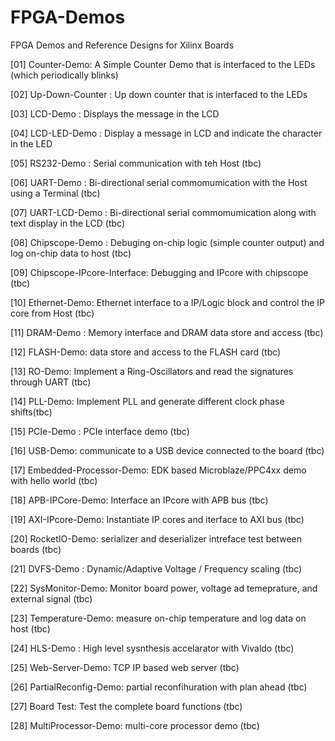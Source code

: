 FPGA-Demos
==========

FPGA Demos and Reference Designs for Xilinx Boards

[01] Counter-Demo: A Simple Counter Demo that is interfaced to the LEDs (which periodically blinks)

[02] Up-Down-Counter : Up down counter that is interfaced to the LEDs

[03] LCD-Demo : Displays the message in the LCD

[04] LCD-LED-Demo : Display a message in LCD and indicate the character in the LED

[05] RS232-Demo : Serial communication with teh Host (tbc)

[06] UART-Demo : Bi-directional serial commomumication with the Host using a Terminal (tbc)

[07] UART-LCD-Demo : Bi-directional serial commomumication along with text display in the LCD (tbc)

[08] Chipscope-Demo : Debuging on-chip logic (simple counter output) and log on-chip data to host (tbc)

[09] Chipscope-IPcore-Interface: Debugging and IPcore with chipscope (tbc)

[10] Ethernet-Demo: Ethernet interface to a IP/Logic block and control the IP core from Host (tbc)

[11] DRAM-Demo : Memory interface and DRAM data store and access (tbc)

[12] FLASH-Demo: data store and access to the FLASH card (tbc)

[13] RO-Demo: Implement a Ring-Oscillators and read the signatures through UART (tbc) 

[14] PLL-Demo: Implement PLL and generate different clock phase shifts(tbc)

[15] PCIe-Demo : PCIe interface demo (tbc)

[16] USB-Demo: communicate to a USB device connected to the board (tbc)

[17] Embedded-Processor-Demo: EDK based Microblaze/PPC4xx demo with hello world (tbc)

[18] APB-IPCore-Demo: Interface an IPcore with APB bus (tbc)

[19] AXI-IPcore-Demo: Instantiate IP cores and iterface to AXI bus (tbc)

[20] RocketIO-Demo: serializer and deserializer intreface test between boards (tbc)

[21] DVFS-Demo : Dynamic/Adaptive Voltage / Frequency scaling (tbc)

[22] SysMonitor-Demo: Monitor board power, voltage ad temeprature, and external signal (tbc)

[23] Temperature-Demo: measure on-chip temperature and log data on host (tbc)

[24] HLS-Demo : High level sysnthesis accelarator with Vivaldo (tbc)

[25] Web-Server-Demo: TCP IP based web server (tbc)

[26] PartialReconfig-Demo: partial reconfihuration with plan ahead (tbc)

[27] Board Test: Test the complete board functions (tbc)

[28] MultiProcessor-Demo: multi-core processor demo (tbc)

